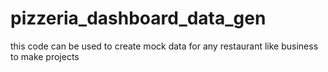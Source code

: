 # pizzeria_dashboard_data_gen
this code can be used to create mock data for any restaurant like business to make projects
